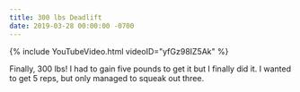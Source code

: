 ```yaml
---
title: 300 lbs Deadlift
date: 2019-03-28 00:00:00 -0700
---
```


{% include YouTubeVideo.html videoID="yfGz98IZ5Ak" %}

Finally, 300 lbs! I had to gain five pounds to get it but I finally did it. I wanted to get 5 reps, but only managed to squeak out three.
